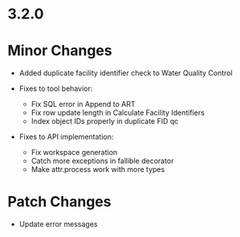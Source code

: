 # 3.2.0

# Minor Changes

* Added duplicate facility identifier check to Water Quality Control

* Fixes to tool behavior:
    * Fix SQL error in Append to ART
    * Fix row update length in Calculate Facility Identifiers
    * Index object IDs properly in duplicate FID qc

* Fixes to API implementation:
    * Fix workspace generation
    * Catch more exceptions in fallible decorator
    * Make attr.process work with more types

# Patch Changes

* Update error messages
